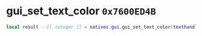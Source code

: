 # gui_set_text_color `0x7600ED4B`

```lua
local result --[[ integer ]] = natives.gui.gui_set_text_color(texthandle --[[ number ]], colorarea --[[ number ]])
```